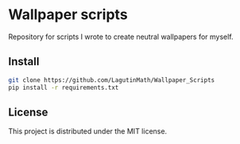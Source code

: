 # Wallpaper scripts

Repository for scripts I wrote to create neutral wallpapers for myself.

## Install
```bash
git clone https://github.com/LagutinMath/Wallpaper_Scripts
pip install -r requirements.txt
```


## License

This project is distributed under the MIT license.